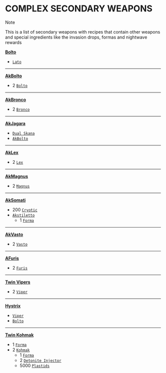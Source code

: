 # COMPLEX SECONDARY WEAPONS

> [!NOTE]
> This is a list of secondary weapons with recipes that contain other weapons
> and special ingredients like the invasion drops, formas and nightwave rewards

[**Bolto**](https://warframe.fandom.com/wiki/Bolto)
- [`Lato`](https://warframe.fandom.com/wiki/Lato)
---
[**AkBolto**](https://warframe.fandom.com/wiki/Akbolto)
- 2 [`Bolto`](https://warframe.fandom.com/wiki/Bolto)
---
[**AkBronco**](https://warframe.fandom.com/wiki/Akbronco)
- 2 [`Bronco`](https://warframe.fandom.com/wiki/Bronco)
---
[**AkJagara**](https://warframe.fandom.com/wiki/Akjagara)
- [`Dual Skana`](https://warframe.fandom.com/wiki/Dual_Skana)
- [`AkBolto`](https://warframe.fandom.com/wiki/Akbolto)
---
[**AkLex**](https://warframe.fandom.com/wiki/Aklex)
- 2 [`Lex`](https://warframe.fandom.com/wiki/Lex)
---
[**AkMagnus**](https://warframe.fandom.com/wiki/Akmagnus)
- 2 [`Magnus`](https://warframe.fandom.com/wiki/Magnus)
---
[**AkSomati**](https://warframe.fandom.com/wiki/Aksomati)
- 200 [`Cryotic`](https://warframe.fandom.com/wiki/Cryotic)
- [`Akstiletto`](https://warframe.fandom.com/wiki/Akstiletto)
    - 1 [`Forma`](https://warframe.fandom.com/wiki/Forma)
---
[**AkVasto**](https://warframe.fandom.com/wiki/Akvasto)
- 2 [`Vasto`](https://warframe.fandom.com/wiki/Vasto)
---
[**AFuris**](https://warframe.fandom.com/wiki/Afuris)
- 2 [`Furis`](https://warframe.fandom.com/wiki/Furis)
---
[**Twin Vipers**](https://warframe.fandom.com/wiki/Twin_Vipers)
- 2 [`Viper`](https://warframe.fandom.com/wiki/Viper)
---
[**Hystrix**](https://warframe.fandom.com/wiki/Hystrix)
- [`Viper`](https://warframe.fandom.com/wiki/Viper)
- [`Bolto`](https://warframe.fandom.com/wiki/Bolto)
---
[**Twin Kohmak**](https://warframe.fandom.com/wiki/Twin_Kohmak)
- 1 [`Forma`](https://warframe.fandom.com/wiki/Forma)
- 2 [`Kohmak`](https://warframe.fandom.com/wiki/Kohmak)
  - 1 [`Forma`](https://warframe.fandom.com/wiki/Forma)
  - 2 [`Detonite Injector`](https://warframe.fandom.com/wiki/Detonite_Injector)
  - 5000 [`Plastids`](https://warframe.fandom.com/wiki/Plastids)